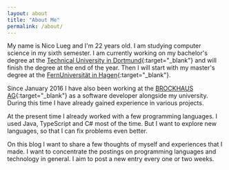 ```yaml
---
layout: about
title: "About Me"
permalink: /about/
---
```


My name is Nico Lueg and I'm 22 years old.
I am studying computer science in my sixth semester. I am currently working on my bachelor's degree at the [Technical University in Dortmund](https://tu-dortmund.de/en/){:target="_blank"} and will finish the degree at the end of the year. Then I will start with my master's degree at the [FernUniversität in Hagen](https://www.fernuni-hagen.de/english/){:target="_blank"}.

Since January 2016 I have also been working at the [BROCKHAUS AG](https://www.brockhaus-ag.de/){:target="_blank"} as a software developer alongside my university. 
During this time I have already gained experience in various projects.

At the present time I already worked with a few programming languages.
I used Java, TypeScript and C# most of the time.
But I want to explore new languages, so that I can fix problems even better.

On this blog I want to share a few thoughts of myself and experiences that I made.
I want to concentrate the postings on programming languages and technology in general. 
I aim to post a new entry every one or two weeks.